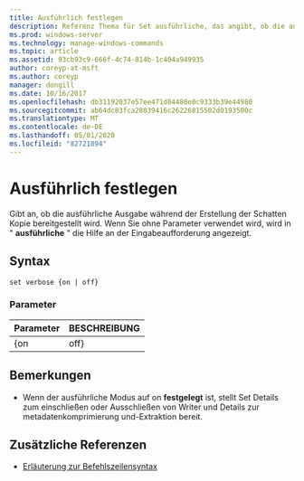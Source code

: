 ```yaml
---
title: Ausführlich festlegen
description: Referenz Thema für Set ausführliche, das angibt, ob die ausführliche Ausgabe während der Erstellung der Schatten Kopie bereitgestellt wird.
ms.prod: windows-server
ms.technology: manage-windows-commands
ms.topic: article
ms.assetid: 93cb93c9-666f-4c74-814b-1c404a949935
author: coreyp-at-msft
ms.author: coreyp
manager: dongill
ms.date: 10/16/2017
ms.openlocfilehash: db31192037e57ee471d04480e0c9333b39e44980
ms.sourcegitcommit: ab64dc83fca28039416c26226815502d0193500c
ms.translationtype: MT
ms.contentlocale: de-DE
ms.lasthandoff: 05/01/2020
ms.locfileid: "82721894"
---
```

# <a name="set-verbose"></a>Ausführlich festlegen

Gibt an, ob die ausführliche Ausgabe während der Erstellung der Schatten Kopie bereitgestellt wird. Wenn Sie ohne Parameter verwendet wird, wird in " **ausführliche** " die Hilfe an der Eingabeaufforderung angezeigt.

## <a name="syntax"></a>Syntax

```
set verbose {on | off}
```

### <a name="parameters"></a>Parameter

| Parameter | BESCHREIBUNG |
|-----------|-------------|
|    {on    |    off}     |

## <a name="remarks"></a>Bemerkungen

-   Wenn der ausführliche Modus auf on **festgelegt** ist, stellt Set Details zum einschließen oder Ausschließen von Writer und Details zur metadatenkomprimierung und-Extraktion bereit.

## <a name="additional-references"></a>Zusätzliche Referenzen

- [Erläuterung zur Befehlszeilensyntax](command-line-syntax-key.md)